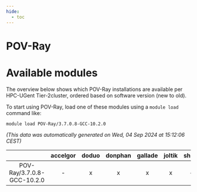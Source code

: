 ```yaml
---
hide:
  - toc
---
```


POV-Ray
=======

# Available modules


The overview below shows which POV-Ray installations are available per HPC-UGent Tier-2cluster, ordered based on software version (new to old).

To start using POV-Ray, load one of these modules using a `module load` command like:

```shell
module load POV-Ray/3.7.0.8-GCC-10.2.0
```

*(This data was automatically generated on Wed, 04 Sep 2024 at 15:12:06 CEST)*  

| |accelgor|doduo|donphan|gallade|joltik|shinx|skitty|
| :---: | :---: | :---: | :---: | :---: | :---: | :---: | :---: |
|POV-Ray/3.7.0.8-GCC-10.2.0|-|x|x|x|x|-|x|
